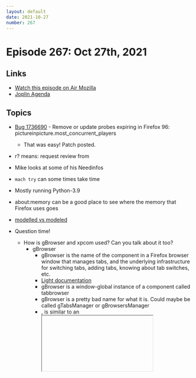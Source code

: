 ```yaml
---
layout: default
date: 2021-10-27
number: 267
---
```


# Episode 267: Oct 27th, 2021

## Links
* [Watch this episode on Air Mozilla](https://mzl.la/joy-of-coding-2021-10-27)
* [Joplin Agenda](https://mikeconley.ca/joc/agendas/Episode-0267.html)

## Topics
* [Bug 1736690](https://bugzilla.mozilla.org/show_bug.cgi?id=1736690) - Remove or update probes expiring in Firefox 96: pictureinpicture.most_concurrent_players
  - That was easy! Patch posted.
* r? means: request review from
* Mike looks at some of his Needinfos
* `mach try` can some times take time
* Mostly running Python-3.9
* about:memory can be a good place to see where the memory that Firefox uses goes
* [modelled vs modeled](https://wikidiff.com/modeled/modelled)
* Question time!
  - How is gBrowser and xpcom used? Can you talk about it too?
    - gBrowser
      - gBrowser is the name of the component in a Firefox browser window that manages tabs, and the underlying infrastructure for switching tabs, adding tabs, knowing about tab switches, etc.
      - [Light documentation](https://firefox-source-docs.mozilla.org/browser/base/tabbrowser/index.html)
      - gBrowser is a window-global instance of a component called tabbrowser
      - gBrowser is a pretty bad name for what it is. Could maybe be called gTabsManager or gBrowsersManager
      - <browser>, is similar to an <iframe>
      - g is for global, a is for argument, m is for method, s is for static, k is for global constant, ALL_CAPS for global constant
      - Firefox used to not have tabs! At some point in its lineage, Firefox didn't have tabs. It was one <browser> per window. gBrowser.
        - They kept the same name when adding tabs! I think this was to make it easier to support XUL add-ons that relied on touching gBrowser. The new gBrowser variable had the same interface as the old one but would forward calls to the currently selected <browser>.
      - [Source for reading](https://searchfox.org/mozilla-central/rev/f8576fec48d866c5f988baaf1fa8d2f8cce2a82f/browser/base/content/tabbrowser.js)
    - XPCOM
      - It's a very old Mozilla technology modeled after COM from Microsoft
      - Infrastructure for defining interfaces for components that are implementation-language agnostic
        - This means a component written in language A can in theory talk to a component written in language B by way of an interface defined in an (XP)IDL file (.idl)
      - The dream was that Mozilla-backed applications could be written in whatever language you wanted so long as it "supported XPCOM/XPConnect".
      - XPCOM components these days are written in C++, JavaScript or Rust
      - Registry of XPCOM components, and XPCOM component singletons ("services")
      - Cc (Components.classes), Ci (Components.interfaces)
      - let referrerInfo = Cc["@mozilla.org/referrer-info;1"].createInstance(Ci.nsIReferrerInfo);
      - deCOMtamination of the Mozilla source code
        - WebIDL Bindings (.webidl)
        - https://github.com/mdn/archived-content/tree/main/files/en-us/mozilla/tech/xpcom
  - Help us port documentation! [From here!](https://github.com/mdn/archived-content)
    - First find the documentation that you want to port in the GitHub repository
    - File a bug blocking [this bug](https://bugzilla.mozilla.org/show_bug.cgi?id=1736613)
    - Follow these instructions to convert the document to an RST file
    - Use [this example](https://phabricator.services.mozilla.com/D121116) as a template
    - Post for review!
  - Can you explain the process of writing "These Weeks in Firefox" (from start to finish) ?
  - WebExtensions and how they interact with DocShells / BrowsingContexts
  - How a patch gets into Firefox, from start to finish!

* [Rate this episode](https://forms.gle/gxAQXX5ixFzUCSu47)

## Chat
* [Join us on Matrix!](https://matrix.to/#/!enWuAmKDOEEPYejXRk:mozilla.org?via=mozilla.org&via=raim.ist)

## Other
* [Compiler Compiler](https://www.twitch.tv/codehag) live stream
* Try out Mozilla [VPN](https://vpn.mozilla.org/)
* How mconley uses [Mercurial](https://mikeconley.github.io/documents/How_mconley_uses_Mercurial_for_Mozilla_code)
* [Fission](https://firefox-source-docs.mozilla.org/dom/dom/Fission.html) - Read more about it
* [mozconfigwrapper](https://github.com/ahal/mozconfigwrapper) - A Wrapper to keep different mozconfigs
* [MyQOnly](https://addons.mozilla.org/en-US/firefox/addon/myqonly/) Mikes Addon for showing how many reviews are in your review queue - [Source at Github](https://github.com/mikeconley/myqonly)
* [Mike's Firefox Color Theme](https://addons.mozilla.org/en-US/firefox/addon/electricbluegaloo/)
* Check if a service you are using, has been part of a breach via [Firefox Monitor](https://monitor.firefox.com/breaches)
* [Codetribute](https://codetribute.mozilla.org/) - Help contribute to Firefox, good mentored bugs for You.
  - First, [Create](https://bugzilla.mozilla.org/createaccount.cgi) a Mozilla Bugzilla account.

